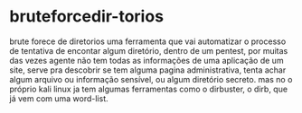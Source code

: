 # bruteforcedir-torios
brute forece de diretorios uma ferramenta que vai automatizar o processo de tentativa de encontar algum diretório, dentro de um pentest, por muitas das vezes agente não tem todas
as informações de uma aplicação de um site, serve pra descobrir se tem alguma pagina administrativa, tenta achar algum arquivo ou informação sensível, ou algum diretório secreto.
mas no o próprio kali linux ja tem algumas ferramentas como o dirbuster, o dirb, que já vem com uma word-list.
